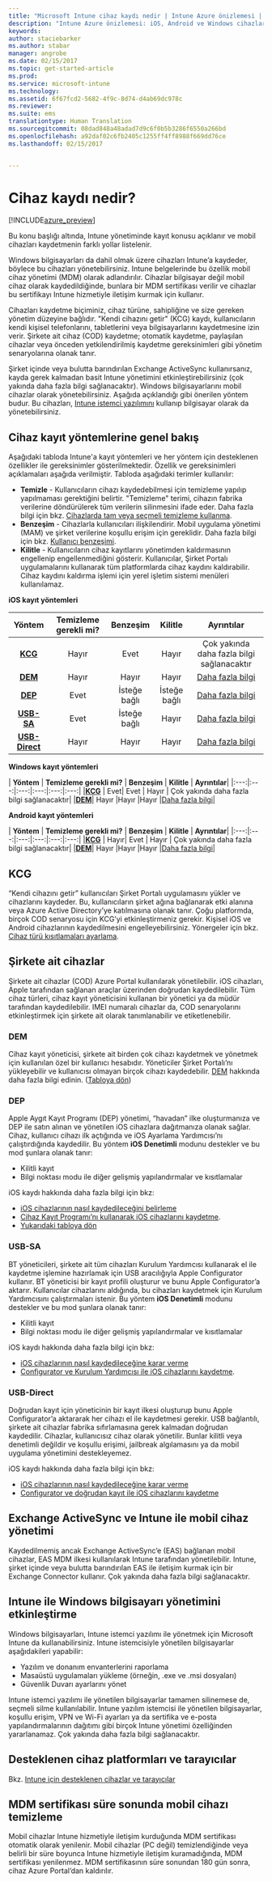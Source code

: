 ```yaml
---
title: "Microsoft Intune cihaz kaydı nedir | Intune Azure önizlemesi | Microsoft Docs"
description: "Intune Azure önizlemesi: iOS, Android ve Windows cihazlarının kaydını öğrenin."
keywords: 
author: staciebarker
ms.author: stabar
manager: angrobe
ms.date: 02/15/2017
ms.topic: get-started-article
ms.prod: 
ms.service: microsoft-intune
ms.technology: 
ms.assetid: 6f67fcd2-5682-4f9c-8d74-d4ab69dc978c
ms.reviewer: 
ms.suite: ems
translationtype: Human Translation
ms.sourcegitcommit: 08dad848a48adad7d9c6f0b5b3286f6550a266bd
ms.openlocfilehash: a92daf02c6fb2405c1255ff4ff8988f669dd76ce
ms.lasthandoff: 02/15/2017


---
```


# <a name="what-is-device-enrollment"></a>Cihaz kaydı nedir?
[!INCLUDE[azure_preview](../includes/azure_preview.md)]

Bu konu başlığı altında, Intune yönetiminde kayıt konusu açıklanır ve mobil cihazları kaydetmenin farklı yollar listelenir.

Windows bilgisayarları da dahil olmak üzere cihazları Intune’a kaydeder, böylece bu cihazları yönetebilirsiniz. Intune belgelerinde bu özellik mobil cihaz yönetimi (MDM) olarak adlandırılır. Cihazlar bilgisayar değil mobil cihaz olarak kaydedildiğinde, bunlara bir MDM sertifikası verilir ve cihazlar bu sertifikayı Intune hizmetiyle iletişim kurmak için kullanır. 

Cihazları kaydetme biçiminiz, cihaz türüne, sahipliğine ve size gereken yönetim düzeyine bağlıdır. "Kendi cihazını getir" (KCG) kaydı, kullanıcıların kendi kişisel telefonlarını, tabletlerini veya bilgisayarlarını kaydetmesine izin verir. Şirkete ait cihaz (COD) kaydetme; otomatik kaydetme, paylaşılan cihazlar veya önceden yetkilendirilmiş kaydetme gereksinimleri gibi yönetim senaryolarına olanak tanır.

Şirket içinde veya bulutta barındırılan Exchange ActiveSync kullanırsanız, kayda gerek kalmadan basit Intune yönetimini etkinleştirebilirsiniz (çok yakında daha fazla bilgi sağlanacaktır). Windows bilgisayarlarını mobil cihazlar olarak yönetebilirsiniz. Aşağıda açıklandığı gibi önerilen yöntem budur. Bu cihazları, [Intune istemci yazılımını](https://docs.microsoft.com/intune/deploy-use/manage-windows-pcs-with-microsoft-intune) kullanıp bilgisayar olarak da yönetebilirsiniz.


## <a name="overview-of-device-enrollment-methods"></a>Cihaz kayıt yöntemlerine genel bakış

Aşağıdaki tabloda Intune'a kayıt yöntemleri ve her yöntem için desteklenen özellikler ile gereksinimler gösterilmektedir. Özellik ve gereksinimleri açıklamaları aşağıda verilmiştir. Tabloda aşağıdaki terimler kullanılır:

- **Temizle** - Kullanıcıların cihazı kaydedebilmesi için temizleme yapılıp yapılmaması gerektiğini belirtir. "Temizleme" terimi, cihazın fabrika verilerine döndürülerek tüm verilerin silinmesini ifade eder. Daha fazla bilgi için bkz. [Cihazlarda tam veya seçmeli temizleme kullanma](/intune-azure/manage-devices/use-full-or-selective-wipe-on-devices-using-microsoft-intune).
- **Benzeşim** - Cihazlarla kullanıcıları ilişkilendirir. Mobil uygulama yönetimi (MAM) ve şirket verilerine koşullu erişim için gereklidir. Daha fazla bilgi için bkz. [Kullanıcı benzeşimi](enroll-ios-devices-using-device-enrollment-program.md).
- **Kilitle** - Kullanıcıların cihaz kayıtlarını yönetimden kaldırmasının engellenip engellenmediğini gösterir. Kullanıcılar, Şirket Portalı uygulamalarını kullanarak tüm platformlarda cihaz kaydını kaldırabilir. Cihaz kaydını kaldırma işlemi için yerel işletim sistemi menüleri kullanılamaz.


**iOS kayıt yöntemleri**

| **Yöntem** |    **Temizleme gerekli mi?** |    **Benzeşim**    |    **Kilitle** | **Ayrıntılar** |
|:---:|:---:|:---:|:---:|:---:|
|**[KCG](#byod)** | Hayır|    Evet |    Hayır | Çok yakında daha fazla bilgi sağlanacaktır|
|**[DEM](#dem)**|    Hayır |Hayır |Hayır    | [Daha fazla bilgi](enroll-ios-devices-using-device-enrollment-program.md)|
|**[DEP](#dep)**|    Evet |    İsteğe bağlı |    İsteğe bağlı|[Daha fazla bilgi](enroll-ios-devices-using-device-enrollment-program.md)|
|**[USB-SA](#usb-sa)**|    Evet |    İsteğe bağlı |    Hayır| [Daha fazla bilgi](enroll-ios-devices-with-apple-configurator-and-setup-assistant.md)|
|**[USB-Direct](#usb-direct)**|    Hayır |    Hayır    | Hayır|[Daha fazla bilgi](enroll-ios-devices-with-apple-configurator-and-direct-enrollment.md)|



**Windows kayıt yöntemleri**

| **Yöntem** |    **Temizleme gerekli mi?** |    **Benzeşim**    |    **Kilitle** | **Ayrıntılar**|
|:---:|:---:|:---:|:---:|:---:|:---:|
|**[KCG](#byod)** | Evet|    Evet |    Hayır | Çok yakında daha fazla bilgi sağlanacaktır|
|**[DEM](#dem)**|    Hayır |Hayır |Hayır    |[Daha fazla bilgi](enroll-devices-using-device-enrollment-manager.md)|

**Android kayıt yöntemleri**

| **Yöntem** |    **Temizleme gerekli mi?** |    **Benzeşim**    |    **Kilitle** | **Ayrıntılar**|
|:---:|:---:|:---:|:---:|:---:|:---:|
|**[KCG](#byod)** | Hayır|    Evet |    Hayır | Çok yakında daha fazla bilgi sağlanacaktır|
|**[DEM](#dem)**|    Hayır |Hayır |Hayır    |[Daha fazla bilgi](enroll-ios-devices-using-device-enrollment-program.md)|


## <a name="byod"></a>KCG
“Kendi cihazını getir” kullanıcıları Şirket Portalı uygulamasını yükler ve cihazlarını kaydeder. Bu, kullanıcıların şirket ağına bağlanarak etki alanına veya Azure Active Directory’ye katılmasına olanak tanır. Çoğu platformda, birçok COD senaryosu için KCG’yi etkinleştirmeniz gerekir. Kişisel iOS ve Android cihazlarının kaydedilmesini engelleyebilirsiniz. Yönergeler için bkz. [Cihaz türü kısıtlamaları ayarlama](https://docs.microsoft.com/intune-azure/enroll-devices/set-enrollment-restrictions#set-device-type-restrictions).

## <a name="corporate-owned-devices"></a>Şirkete ait cihazlar
Şirkete ait cihazlar (COD) Azure Portal kullanılarak yönetilebilir. iOS cihazları, Apple tarafından sağlanan araçlar üzerinden doğrudan kaydedilebilir. Tüm cihaz türleri, cihaz kayıt yöneticisini kullanan bir yönetici ya da müdür tarafından kaydedilebilir. IMEI numaralı cihazlar da, COD senaryolarını etkinleştirmek için şirkete ait olarak tanımlanabilir ve etiketlenebilir.

### <a name="dem"></a>DEM
Cihaz kayıt yöneticisi, şirkete ait birden çok cihazı kaydetmek ve yönetmek için kullanılan özel bir kullanıcı hesabıdır. Yöneticiler Şirket Portalı’nı yükleyebilir ve kullanıcısı olmayan birçok cihazı kaydedebilir. [DEM](enroll-devices-using-device-enrollment-manager.md) hakkında daha fazla bilgi edinin. ([Tabloya dön](#overview-of-device-enrollment-methods))

### <a name="dep"></a>DEP
Apple Aygıt Kayıt Programı (DEP) yönetimi, “havadan” ilke oluşturmanıza ve DEP ile satın alınan ve yönetilen iOS cihazlara dağıtmanıza olanak sağlar. Cihaz, kullanıcı cihazı ilk açtığında ve iOS Ayarlama Yardımcısı’nı çalıştırdığında kaydedilir. Bu yöntem **iOS Denetimli** modunu destekler ve bu mod şunlara olanak tanır:

  -    Kilitli kayıt
  -    Bilgi noktası modu ile diğer gelişmiş yapılandırmalar ve kısıtlamalar

iOS kaydı hakkında daha fazla bilgi için bkz:

- [iOS cihazlarının nasıl kaydedileceğini belirleme](choose-ios-enrollment-method.md)
- [Cihaz Kayıt Programı’nı kullanarak iOS cihazlarını kaydetme](enroll-ios-devices-using-device-enrollment-program.md). 
- [Yukarıdaki tabloya dön](#overview-of-device-enrollment-methods)

### <a name="usb-sa"></a>USB-SA
BT yöneticileri, şirkete ait tüm cihazları Kurulum Yardımcısı kullanarak el ile kaydetme işlemine hazırlamak için USB aracılığıyla Apple Configurator kullanır. BT yöneticisi bir kayıt profili oluşturur ve bunu Apple Configurator’a aktarır. Kullanıcılar cihazlarını aldığında, bu cihazları kaydetmek için Kurulum Yardımcısını çalıştırmaları istenir. Bu yöntem **iOS Denetimli** modunu destekler ve bu mod şunlara olanak tanır:
  -    Kilitli kayıt
  -    Bilgi noktası modu ile diğer gelişmiş yapılandırmalar ve kısıtlamalar

iOS kaydı hakkında daha fazla bilgi için bkz:

- [iOS cihazlarının nasıl kaydedileceğine karar verme](choose-ios-enrollment-method.md)
- [Configurator ve Kurulum Yardımcısı ile iOS cihazlarını kaydetme](enroll-ios-devices-with-apple-configurator-and-setup-assistant.md). 

### <a name="usb-direct"></a>USB-Direct
Doğrudan kayıt için yöneticinin bir kayıt ilkesi oluşturup bunu Apple Configurator’a aktararak her cihazı el ile kaydetmesi gerekir. USB bağlantılı, şirkete ait cihazlar fabrika sıfırlamasına gerek kalmadan doğrudan kaydedilir. Cihazlar, kullanıcısız cihaz olarak yönetilir. Bunlar kilitli veya denetimli değildir ve koşullu erişimi, jailbreak algılamasını ya da mobil uygulama yönetimini destekleyemez. 

iOS kaydı hakkında daha fazla bilgi için bkz:

- [iOS cihazlarının nasıl kaydedileceğine karar verme](choose-ios-enrollment-method.md)
- [Configurator ve doğrudan kayıt ile iOS cihazlarını kaydetme](enroll-ios-devices-with-apple-configurator-and-direct-enrollment.md)

## <a name="mobile-device-management-with-exchange-activesync-and-intune"></a>Exchange ActiveSync ve Intune ile mobil cihaz yönetimi
Kaydedilmemiş ancak Exchange ActiveSync’e (EAS) bağlanan mobil cihazlar, EAS MDM ilkesi kullanılarak Intune tarafından yönetilebilir. Intune, şirket içinde veya bulutta barındırılan EAS ile iletişim kurmak için bir Exchange Connector kullanır. Çok yakında daha fazla bilgi sağlanacaktır.


## <a name="windows-pc-management-with-intune"></a>Intune ile Windows bilgisayarı yönetimini etkinleştirme  
Windows bilgisayarları, Intune istemci yazılımı ile yönetmek için Microsoft Intune da kullanabilirsiniz. Intune istemcisiyle yönetilen bilgisayarlar aşağıdakileri yapabilir:

 - Yazılım ve donanım envanterlerini raporlama
 - Masaüstü uygulamaları yükleme (örneğin, .exe ve .msi dosyaları)
 - Güvenlik Duvarı ayarlarını yönet

Intune istemci yazılımı ile yönetilen bilgisayarlar tamamen silinemese de, seçmeli silme kullanılabilir. Intune yazılım istemcisi ile yönetilen bilgisayarlar, koşullu erişim, VPN ve Wi-Fi ayarları ya da sertifika ve e-posta yapılandırmalarının dağıtımı gibi birçok Intune yönetimi özelliğinden yararlanamaz. Çok yakında daha fazla bilgi sağlanacaktır.

## <a name="supported-device-platforms-and-browsers"></a>Desteklenen cihaz platformları ve tarayıcılar

Bkz. [Intune için desteklenen cihazlar ve tarayıcılar](https://docs.microsoft.com/intune/get-started/supported-mobile-devices-and-computers)

## <a name="mobile-device-cleanup-after-mdm-certificate-expiration"></a>MDM sertifikası süre sonunda mobil cihazı temizleme

Mobil cihazlar Intune hizmetiyle iletişim kurduğunda MDM sertifikası otomatik olarak yenilenir. Mobil cihazlar (PC değil) temizlendiğinde veya belirli bir süre boyunca Intune hizmetiyle iletişim kuramadığında, MDM sertifikası yenilenmez. MDM sertifikasının süre sonundan 180 gün sonra, cihaz Azure Portal’dan kaldırılır.


